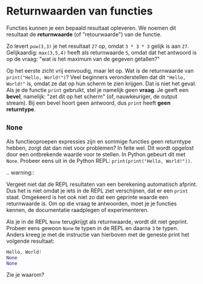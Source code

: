 # Returnwaarden van functies
Functies kunnen je een bepaald resultaat opleveren. We noemen dit resultaat de **returnwaarde** (of "retourwaarde") van de functie.

Zo levert `pow(3,3)` je het resultaat `27` op, omdat `3 * 3 * 3` gelijk is aan `27`. Gelijkaardig: `max(3,5,4)` heeft als returnwaarde `5`, omdat dat het antwoord is op de vraag: "wat is het maximum van de gegeven getallen?"

Op het eerste zicht vrij eenvoudig, maar let op. Wat is de returnwaarde van `print("Hello, World!")`? Veel beginners veronderstellen dat dit `"Hello, World!"` is, omdat ze dat op hun scherm te zien krijgen. Dat is niet het geval. Als je de functie `print` gebruikt, stel je namelijk geen **vraag**. Je geeft een **bevel**, namelijk: "zet dit op het scherm" (of, nauwkeuriger, de output stream). Bij een bevel hoort geen antwoord, dus `print` heeft **geen returntype**.

## `None`
Als functieoproepen expressies zijn en sommige functies geen returntype hebben, zorgt dat dan niet voor problemen? In feite wel. Dit wordt opgelost door een ontbrekende waarde voor te stellen. In Python gebeurt dit met `None`. Probeer eens uit in de Python REPL: `print(print("Hello, World!"))`.

.. warning::

   Vergeet niet dat de REPL resultaten van een berekening automatisch afprint. Dus het is niet omdat je iets in de REPL ziet verschijnen, dat er een `print` staat.
   Omgekeerd is het ook niet zo dat een geprinte waarde een returnwaarde is. Om op die vraag te antwoorden, moet je je functies kennen, de documentatie raadplegen of experimenteren.

Als je in de REPL `None` terugkrijgt als returnwaarde, wordt dit niet geprint. Probeer eens gewoon `None` te typen in de REPL en daarna `3` te typen. Anders kreeg je met de instructie van hierboven met de geneste print het volgende resultaat:

```python
Hello, World!
None
None
```

Zie je waarom?
